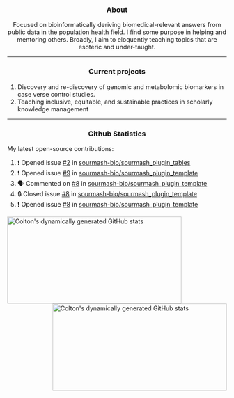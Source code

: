 <!--
Inspiration derived from:
1. https://zzetao.github.io/awesome-github-profile/
2. https://github.com/spcanelon
3. https://github.com/tallguyjenks

Tools used:
1. https://github.com/anuraghazra/github-readme-stats
2. https://github.com/jamesgeorge007/github-activity-readme
3. https://github.com/topics/profile-readme
-->

<h3 align="center">About</h3>

<p align="center">
Focused on bioinformatically deriving biomedical-relevant answers from public data in the population health field. 
I find some purpose in helping and mentoring others. Broadly, I aim to eloquently teaching topics that are esoteric and under-taught.
</p>

---

<h3 align="center">Current projects</h3>

1. Discovery and re-discovery of genomic and metabolomic biomarkers in case verse control studies.
2. Teaching inclusive, equitable, and sustainable practices in scholarly knowledge management

---

<h3 align="center">Github Statistics</h3>

My latest open-source contributions:

<!--START_SECTION:activity-->
1. ❗ Opened issue [#2](https://github.com/sourmash-bio/sourmash_plugin_tables/issues/2) in [sourmash-bio/sourmash_plugin_tables](https://github.com/sourmash-bio/sourmash_plugin_tables)
2. ❗ Opened issue [#9](https://github.com/sourmash-bio/sourmash_plugin_template/issues/9) in [sourmash-bio/sourmash_plugin_template](https://github.com/sourmash-bio/sourmash_plugin_template)
3. 🗣 Commented on [#8](https://github.com/sourmash-bio/sourmash_plugin_template/issues/8#issuecomment-2767199283) in [sourmash-bio/sourmash_plugin_template](https://github.com/sourmash-bio/sourmash_plugin_template)
4. 🔒 Closed issue [#8](https://github.com/sourmash-bio/sourmash_plugin_template/issues/8) in [sourmash-bio/sourmash_plugin_template](https://github.com/sourmash-bio/sourmash_plugin_template)
5. ❗ Opened issue [#8](https://github.com/sourmash-bio/sourmash_plugin_template/issues/8) in [sourmash-bio/sourmash_plugin_template](https://github.com/sourmash-bio/sourmash_plugin_template)
<!--END_SECTION:activity-->

<a href="https://github.com/ccbaumler">
  <img height="200" width=400 align="left" alt="Colton's dynamically generated GitHub stats" src="https://github-readme-stats.vercel.app/api?username=ccbaumler&show_icons=true&title_color=434d58&icon_color=fa8072&ring_color=ba55d3"/>
</a>
<a href="https://github.com/ccbaumler">
  <img height="200" width=400 align="right" alt="Colton's dynamically generated GitHub stats" src="https://github-readme-stats.vercel.app/api/top-langs/?username=ccbaumler&layout=compact&langs_count=6&card_width=320&title_color=434d58&hide=Standard%20ML,%20TeX,%20Jupyter%20Notebook" />
</a>
